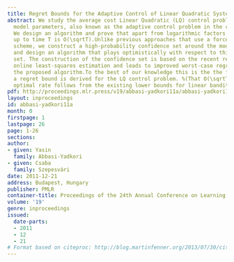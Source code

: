```yaml
---
title: Regret Bounds for the Adaptive Control of Linear Quadratic Systems
abstract: We study the average cost Linear Quadratic (LQ) control problem with unknown
  model parameters, also known as the adaptive control problem in the control community.
  We design an algorithm and prove that apart from logarithmic factors its regret
  up to time T is O(\sqrtT).Unlike previous approaches that use a forced-exploration
  scheme, we construct a high-probability confidence set around the model parameters
  and design an algorithm that plays optimistically with respect to this confidence
  set. The construction of the confidence set is based on the recent results from
  online least-squares estimation and leads to improved worst-case regret bound for
  the proposed algorithm.To the best of our knowledge this is the the first time that
  a regret bound is derived for the LQ control problem. %(That O(\sqrtT) is a minimax
  optimal rate follows from the existing lower bounds for linear bandit problems.)
pdf: http://proceedings.mlr.press/v19/abbasi-yadkori11a/abbasi-yadkori11a.pdf
layout: inproceedings
id: abbasi-yadkori11a
month: 0
firstpage: 1
lastpage: 26
page: 1-26
sections: 
author:
- given: Yasin
  family: Abbasi-Yadkori
- given: Csaba
  family: Szepesvári
date: 2011-12-21
address: Budapest, Hungary
publisher: PMLR
container-title: Proceedings of the 24th Annual Conference on Learning Theory
volume: '19'
genre: inproceedings
issued:
  date-parts:
  - 2011
  - 12
  - 21
# Format based on citeproc: http://blog.martinfenner.org/2013/07/30/citeproc-yaml-for-bibliographies/
---
```

